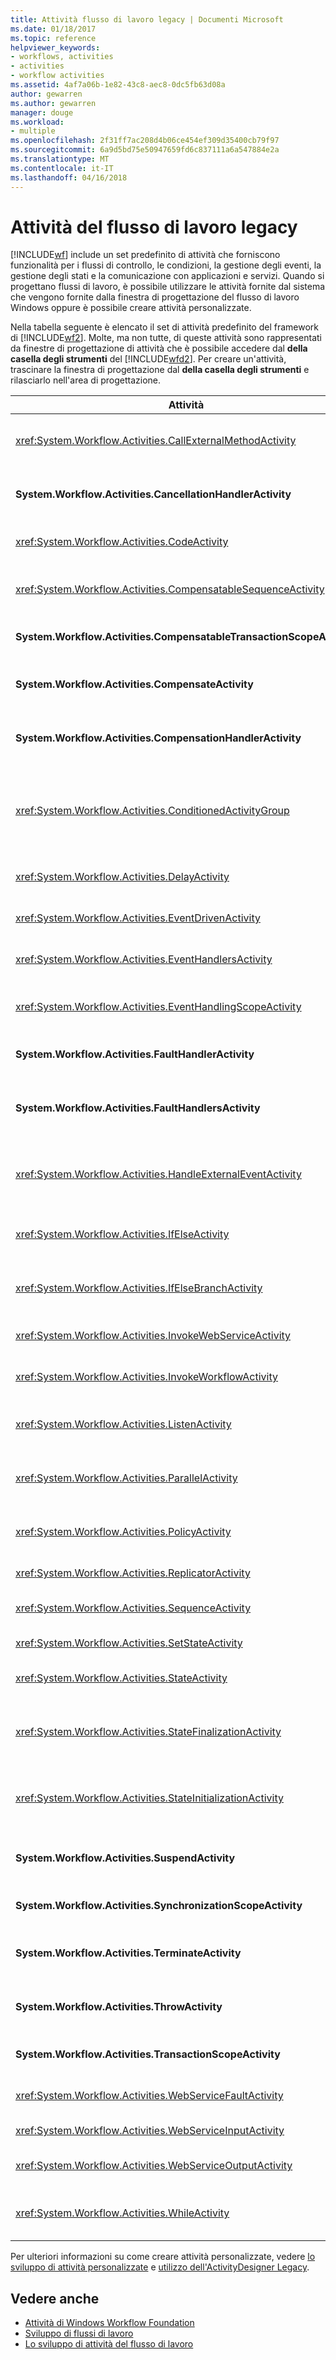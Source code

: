 ```yaml
---
title: Attività flusso di lavoro legacy | Documenti Microsoft
ms.date: 01/18/2017
ms.topic: reference
helpviewer_keywords:
- workflows, activities
- activities
- workflow activities
ms.assetid: 4af7a06b-1e82-43c8-aec8-0dc5fb63d08a
author: gewarren
ms.author: gewarren
manager: douge
ms.workload:
- multiple
ms.openlocfilehash: 2f31ff7ac208d4b06ce454ef309d35400cb79f97
ms.sourcegitcommit: 6a9d5bd75e50947659fd6c837111a6a547884e2a
ms.translationtype: MT
ms.contentlocale: it-IT
ms.lasthandoff: 04/16/2018
---
```

# <a name="legacy-workflow-activities"></a>Attività del flusso di lavoro legacy

[!INCLUDE[wf](../workflow-designer/includes/wf_md.md)] include un set predefinito di attività che forniscono funzionalità per i flussi di controllo, le condizioni, la gestione degli eventi, la gestione degli stati e la comunicazione con applicazioni e servizi. Quando si progettano flussi di lavoro, è possibile utilizzare le attività fornite dal sistema che vengono fornite dalla finestra di progettazione del flusso di lavoro Windows oppure è possibile creare attività personalizzate.

 Nella tabella seguente è elencato il set di attività predefinito del framework di [!INCLUDE[wf2](../workflow-designer/includes/wf2_md.md)]. Molte, ma non tutte, di queste attività sono rappresentati da finestre di progettazione di attività che è possibile accedere dal **della casella degli strumenti** del [!INCLUDE[wfd2](../workflow-designer/includes/wfd2_md.md)]. Per creare un'attività, trascinare la finestra di progettazione dal **della casella degli strumenti** e rilasciarlo nell'area di progettazione.

|Attività|Descrizione|
|--------------|-----------------|
|<xref:System.Workflow.Activities.CallExternalMethodActivity>|Utilizzato con il **HandleExternalEventActivity** attività per le comunicazioni di input e outpue con un servizio locale. Per ulteriori informazioni, vedere [utilizzando l'attività CallExternalMethodActivity](http://go.microsoft.com/fwlink?LinkID=65060).|
|**System.Workflow.Activities.CancellationHandlerActivity**|Usato per contenere la logica di pulizia per un'attività annullata prima che sia terminata l’esecuzione di tutti i figli dell’attività. Per ulteriori informazioni, vedere [utilizzo dell'attività CancellationHandlerActivity](http://go.microsoft.com/fwlink?LinkID=65061).|
|<xref:System.Workflow.Activities.CodeActivity>|Consente di aggiungere codice di Visual Basic o di C# al flusso di lavoro. Per ulteriori informazioni, vedere [utilizzando l'attività CodeActivity](http://go.microsoft.com/fwlink?LinkID=65062).|
|<xref:System.Workflow.Activities.CompensatableSequenceActivity>|Versione compensabile di <xref:System.Workflow.Activities.SequenceActivity>. Per ulteriori informazioni, vedere [utilizzando l'attività CompensatableSequenceActivity](http://go.microsoft.com/fwlink?LinkID=65002).|
|**System.Workflow.Activities.CompensatableTransactionScopeActivity**|Una versione compensabile del **TransactionScopeActivity**. Per ulteriori informazioni, vedere [utilizzando l'attività CompensatableTransactionScopeActivity](http://go.microsoft.com/fwlink?LinkID=65063).|
|**System.Workflow.Activities.CompensateActivity**|Consente di richiamare codice per annullare o compensare operazioni già eseguite dal flusso di lavoro quando si verifica un errore. Per ulteriori informazioni, vedere [utilizzando l'attività CompensateActivity](http://go.microsoft.com/fwlink?LinkID=65064).|
|**System.Workflow.Activities.CompensationHandlerActivity**|Wrapper per una o più attività che eseguono la compensazione per un'attività TransactionScopeActivity completata. Per ulteriori informazioni, vedere [utilizzo dell'attività CompensationHandlerActivity](http://go.microsoft.com/fwlink?LinkID=65065).|
|<xref:System.Workflow.Activities.ConditionedActivityGroup>|Esegue attività figlio in base a una condizione che viene applicata all'attività <xref:System.Workflow.Activities.ConditionedActivityGroup> stessa e in base a condizioni che vengono applicate separatamente a ogni attività figlio. Per ulteriori informazioni, vedere [utilizzando l'attività di ConditionedActivityGroup](http://go.microsoft.com/fwlink?LinkID=65066).|
|<xref:System.Workflow.Activities.DelayActivity>|Consente di compilare ritardi nel flusso di lavoro basati su un intervallo di timeout. Per ulteriori informazioni, vedere [utilizzando l'attività DelayActivity](http://go.microsoft.com/fwlink?LinkID=65067).|
|<xref:System.Workflow.Activities.EventDrivenActivity>|Esegue il wrapping di una o di più attività eseguite quando si verifica un evento specificato. Per ulteriori informazioni, vedere [utilizzando l'attività EventDrivenActivity](http://go.microsoft.com/fwlink?LinkID=65068).|
|<xref:System.Workflow.Activities.EventHandlersActivity>|Fornisce un framework per l'associazione di eventi a un'attività. Per ulteriori informazioni, vedere [utilizzando l'attività EventHandlersActivity](http://go.microsoft.com/fwlink?LinkID=65069).|
|<xref:System.Workflow.Activities.EventHandlingScopeActivity>|Esegue l'attività figlio contemporaneamente a un <xref:System.Workflow.Activities.EventHandlersActivity>. Per ulteriori informazioni, vedere [utilizzando l'attività EventHandlingScopeActivity](http://go.microsoft.com/fwlink?LinkID=65070).|
|**System.Workflow.Activities.FaultHandlerActivity**|Usato per gestire un'eccezione di un tipo specificato. Per ulteriori informazioni, vedere [utilizzo dell'attività FaultHandlerActivity](http://go.microsoft.com/fwlink?LinkID=65071).|
|**System.Workflow.Activities.FaultHandlersActivity**|Rappresenta un'attività composita che dispone di un elenco ordinato di attività figlio di tipo **System.Workflow.Activities.FaultHandlerActivity**. Per ulteriori informazioni, vedere [utilizzando l'attività FaultHandlersActivity](http://go.microsoft.com/fwlink?LinkID=65072).|
|<xref:System.Workflow.Activities.HandleExternalEventActivity>|Usato in combinazione con il <xref:System.Workflow.Activities.CallExternalMethodActivity> attività per le comunicazioni di input e outpue con un servizio locale. Per ulteriori informazioni, vedere [utilizzando l'attività HandleExternalEventActivity](http://go.microsoft.com/fwlink?LinkID=65073).|
|<xref:System.Workflow.Activities.IfElseActivity>|Verifica una condizione su ogni ramo ed esegue le attività sul primo ramo per il quale la condizione è uguale a **true**. Per ulteriori informazioni, vedere [utilizzando l'attività IfElseActivity](http://go.microsoft.com/fwlink?LinkID=65074).|
|<xref:System.Workflow.Activities.IfElseBranchActivity>|Rappresenta un ramo di una classe <xref:System.Workflow.Activities.IfElseActivity>. Per ulteriori informazioni, vedere [utilizzo dell'attività IfElseBranchActivity](http://go.microsoft.com/fwlink?LinkID=65075).|
|<xref:System.Workflow.Activities.InvokeWebServiceActivity>|Consente al flusso di lavoro di richiamare un servizio Web. Per ulteriori informazioni, vedere [utilizzando l'attività attività InvokeWebServiceActivity](http://go.microsoft.com/fwlink?LinkID=65076).|
|<xref:System.Workflow.Activities.InvokeWorkflowActivity>|Consente al flusso di lavoro di richiamare un altro flusso di lavoro. Per ulteriori informazioni, vedere [utilizzando l'attività InvokeWorkflowActivity](http://go.microsoft.com/fwlink?LinkID=65077).|
|<xref:System.Workflow.Activities.ListenActivity>|Attività composita che contiene solo attività figlio di tipo <xref:System.Workflow.Activities.EventDrivenActivity>. Per ulteriori informazioni, vedere [utilizzando l'attività ListenActivity](http://go.microsoft.com/fwlink?LinkID=65078).|
|<xref:System.Workflow.Activities.ParallelActivity>|Fornisce una modalità per pianificare due o più figlio **SequenceActivity** rami di attività per l'elaborazione nello stesso momento. Per ulteriori informazioni, vedere [utilizzando l'attività ParallelActivity](http://go.microsoft.com/fwlink?LinkID=65079).|
|<xref:System.Workflow.Activities.PolicyActivity>|Usare questa attività per rappresentare una raccolta di regole. Una regola è composta da condizioni e azioni risultanti. Per ulteriori informazioni, vedere [utilizzo dell'attività PolicyActivity](http://go.microsoft.com/fwlink?LinkID=65004).|
|<xref:System.Workflow.Activities.ReplicatorActivity>|Crea più istanze di un'unica attività figlio. Per ulteriori informazioni, vedere [utilizzo dell'attività ReplicatorActivity](http://go.microsoft.com/fwlink?LinkID=65080).|
|<xref:System.Workflow.Activities.SequenceActivity>|Fornisce una modalità semplice per collegare insieme più attività per l'esecuzione sequenziale. Per ulteriori informazioni, vedere [utilizzando l'attività SequenceActivity](http://go.microsoft.com/fwlink?LinkID=65081).|
|<xref:System.Workflow.Activities.SetStateActivity>|Specifica una transizione a un nuovo stato. Per ulteriori informazioni, vedere [utilizzo dell'attività SetStateActivity](http://go.microsoft.com/fwlink?LinkID=65082).|
|<xref:System.Workflow.Activities.StateActivity>|Rappresenta uno stato in flusso di lavoro della macchina a stati. Per ulteriori informazioni, vedere [utilizzo dell'attività StateActivity](http://go.microsoft.com/fwlink?LinkID=65083).|
|<xref:System.Workflow.Activities.StateFinalizationActivity>|Utilizzato un <xref:System.Workflow.Activities.StateActivity> attività come contenitore per le attività figlio che vengono eseguite all'uscita di **StateActivity** attività. Per ulteriori informazioni, vedere [utilizzo dell'attività StateFinalizationActivity](http://go.microsoft.com/fwlink?LinkID=65008).|
|<xref:System.Workflow.Activities.StateInitializationActivity>|Utilizzato un <xref:System.Workflow.Activities.StateActivity> attività come contenitore per le attività figlio che vengono eseguite quando si immette il **StateActivity** attività. Per ulteriori informazioni, vedere [utilizzando l'attività StateInitializationActivity](http://go.microsoft.com/fwlink?LinkID=65006).|
|**System.Workflow.Activities.SuspendActivity**|Sospende l'operazione del flusso di lavoro per consentire di intervenire qualora si verifichino determinate condizioni di errore che richiedono attenzione speciale. Per ulteriori informazioni, vedere [utilizzando l'attività SuspendActivity](http://go.microsoft.com/fwlink?LinkID=65084).|
|**System.Workflow.Activities.SynchronizationScopeActivity**|Esegue in sequenza le attività contenute in un dominio sincronizzato. Per ulteriori informazioni, vedere [utilizzando l'attività SynchronizationScopeActivity](http://go.microsoft.com/fwlink?LinkID=65085).|
|**System.Workflow.Activities.TerminateActivity**|Consente di terminare immediatamente l'operazione del flusso di lavoro nel caso di una condizione di errore. Per ulteriori informazioni, vedere [utilizzando l'attività TerminateActivity](http://go.microsoft.com/fwlink?LinkID=65086).|
|**System.Workflow.Activities.ThrowActivity**|Consente di acquisire eccezioni aziendali generate come parte dei metadati di processo per un flusso di lavoro. Per ulteriori informazioni, vedere [utilizzando l'attività ThrowActivity](http://go.microsoft.com/fwlink?LinkID=65087).|
|**System.Workflow.Activities.TransactionScopeActivity**|Fornisce un framework per la gestione di transazioni ed eccezioni. Per ulteriori informazioni, vedere [utilizzo dell'attività TransactionScopeActivity](http://go.microsoft.com/fwlink?LinkID=65088).|
|<xref:System.Workflow.Activities.WebServiceFaultActivity>|Consente di definire l'occorrenza di un errore di servizio Web. Per ulteriori informazioni, vedere [utilizzando l'attività attività WebServiceFaultActivity](http://go.microsoft.com/fwlink?LinkID=65089).|
|<xref:System.Workflow.Activities.WebServiceInputActivity>|Riceve dati da un servizio Web. Per ulteriori informazioni, vedere [utilizzo dell'attività WebServiceInputActivity](http://go.microsoft.com/fwlink?LinkID=65090).|
|<xref:System.Workflow.Activities.WebServiceOutputActivity>|Risponde a una richiesta di servizio Web eseguita a un flusso di lavoro. Per ulteriori informazioni, vedere [utilizzando l'attività WebServiceOutputActivity](http://go.microsoft.com/fwlink?LinkID=65092).|
|<xref:System.Workflow.Activities.WhileActivity>|Consente al flusso di lavoro di eseguire ciclicamente fino a quando una condizione non viene soddisfatta. Per ulteriori informazioni, vedere [utilizzando l'attività l'attività WhileActivity](http://go.microsoft.com/fwlink?LinkID=65091).|

 Per ulteriori informazioni su come creare attività personalizzate, vedere [lo sviluppo di attività personalizzate](http://go.microsoft.com/fwlink?LinkID=65023) e [utilizzo dell'ActivityDesigner Legacy](../workflow-designer/using-the-legacy-activity-designer.md).

## <a name="see-also"></a>Vedere anche

- [Attività di Windows Workflow Foundation](http://go.microsoft.com/fwlink?LinkID=65005)
- [Sviluppo di flussi di lavoro](http://go.microsoft.com/fwlink?LinkID=65010)
- [Lo sviluppo di attività del flusso di lavoro](http://go.microsoft.com/fwlink?LinkID=65023)